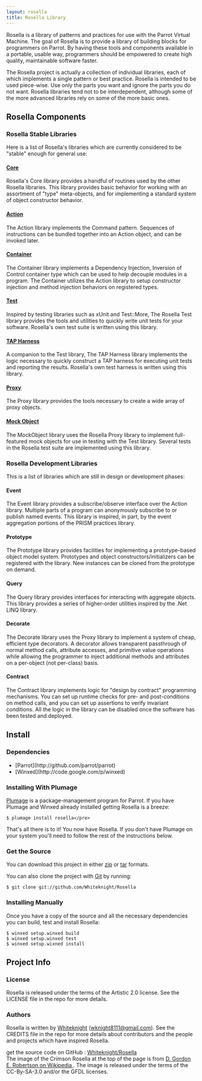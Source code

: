 ```yaml
---
layout: rosella
title: Rosella Library
---
```


Rosella is a library of patterns and practices for use with the
Parrot Virtual Machine. The goal of Rosella is to provide a
library of building blocks for programmers on Parrot. By having
these tools and components available in a portable, usable way,
programmers should be empowered to create high quality,
maintainable software faster.

The Rosella project is actually a collection of individual
libraries, each of which implements a single pattern or best
practice. Rosella is intended to be used piece-wise. Use only the
parts you want and ignore the parts you do not want. Rosella
libraries tend not to be interdependent, although some of the more
advanced libraries rely on some of the more basic ones.

## Rosella Components

### Rosella Stable Libraries

Here is a list of Rosella's libraries which are currently
considered to be "stable" enough for general use:

#### [Core](/Rosella/libraries/core.html)

Rosella's Core library provides a handful of routines used by
the other Rosella libraries. This library provides basic behavior
for working with an assortment of "type" meta-objects, and for
implementing a standard system of object constructor behavior.

#### [Action](/Rosella/libraries/action.html)

The Action library implements the Command pattern. Sequences of
instructions can be bundled together into an Action object, and
can be invoked later.

#### [Container](/Rosella/libraries/container.html)

The Container library implements a Dependency Injection, Inversion
of Control container type which can be used to help decouple
modules in a program. The Container utilizes the Action library
to setup constructor injection and method injection behaviors
on registered types.

#### [Test](/Rosella/libraries/test.html)

Inspired by testing libraries such as xUnit and Test::More,
The Rosella Test library provides the tools and utilities to
quickly write unit tests for your software. Rosella's own test
suite is written using this library.

#### [TAP Harness](/Rosella/libraries/tap_harness.html)

A companion to the Test library, The TAP Harness library
implements the logic necessary to quickly construct a TAP harness
for executing unit tests and reporting the results. Rosella's own
test harness is written using this library.

#### [Proxy](/Rosella/libraries/proxy.html)

The Proxy library provides the tools necessary to create a wide
array of proxy objects.

#### [Mock Object](/Rosella/libraries/mockobject.html)

The MockObject library uses the Rosella Proxy library to implement
full-featured mock objects for use in testing with the Test
library. Several tests in the Rosella test suite are implemented
using this library.

### Rosella Development Libraries

This is a list of libraries which are still in design or
development phases:

#### Event

The Event library provides a subscribe/observe interface over the
Action library. Multiple parts of a program can anonymously
subscribe to or publish named events. This library is inspired,
in part, by the event aggregation portions of the PRISM practices
library.

#### Prototype

The Prototype library provides facilities for implementing a
prototype-based object model system. Prototypes and object
constructors/initializers can be registered with the library. New
instances can be cloned from the prototype on demand.

#### Query

The Query library provides interfaces for interacting with
aggregate objects. This library provides a series of higher-order
utilities inspired by the .Net LINQ library.

#### Decorate

The Decorate library uses the Proxy library to implement a system
of cheap, efficient type decorators. A decorator allows
transparent passthrough of normal method calls, attribute
accesses, and primitive value operations while allowing the
programmer to inject additional methods and attributes on a
per-object (not per-class) basis.

#### Contract

The Contract library implements logic for "design by contract"
programming mechanisms. You can set up runtime checks for pre-
and post-conditions on method calls, and you can set up assertions
to verify invariant conditions. All the logic in the library can
be disabled once the software has been tested and deployed.

## Install

### Dependencies
<ul>
    <li>[Parrot](http://github.com/parrot/parrot)</li>
    <li>[Winxed](http://code.google.com/p/winxed)</li>
</ul>

### Installing With Plumage

[Plumage](http://github.com/parrot/plumage) is a
package-management program for Parrot. If you have Plumage
and Winxed already installed getting Rosella is a breeze:

    $ plumage install rosella</pre>

That's all there is to it! You now have Rosella. If you don't have
Plumage on your system you'll need to follow the rest of the
instructions below.

### Get the Source

You can download this project in either
[zip](http://github.com/Whiteknight/Rosella/zipball/master) or
[tar](http://github.com/Whiteknight/Rosella/tarball/master) formats.

You can also clone the project with [Git](http://git-scm.com)
by running:

    $ git clone git://github.com/Whiteknight/Rosella

### Installing Manually

Once you have a copy of the source and all the necessary
dependencies you can build, test and install Rosella:

    $ winxed setup.winxed build
    $ winxed setup.winxed test
    $ winxed setup.wixned install

## Project Info

### License

Rosella is released under the terms of the Artistic 2.0 license.
See the LICENSE file in the repo for more details.

### Authors

Rosella is written by [Whiteknight](http://whiteknight.github.com)
(wknight8111@gmail.com). See the CREDITS file in the repo for more details
about contributors and the people and projects which have inspired Rosella.

<div class="footer">
    get the source code on GitHub :
    <a href="http://github.com/Whiteknight/Rosella">Whiteknight/Rosella</a>
    <br/>
    The image of the Crimson Rosella at the top of the page is from
    <a href="http://commons.wikimedia.org/wiki/File:Crimson_Rosella,_Culburra_Beech.jpg">
        D. Gordon E. Robertson on Wikipedia
    </a>. The image is released under the terms of the CC-By-SA-3.0 and/or
    the GFDL licenses.
</div>

